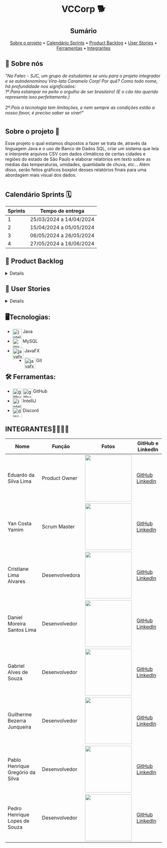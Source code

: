 # <h1 align="center"> VCCorp 🐕​ </h1>

<h2 align="center"> Sumário </h2>
  <p align="center">
     <a href ="#sobre-o-projeto">Sobre o projeto</a>  • 
     <a href ="#calendario-sprints">Calendário Sprints</a>  • 
     <a href ="#product-backlog">Product Backlog</a>  •
     <a href ="#user-stories">User Stories</a>  •
     <a href ="#ferramentas">Ferramentas</a>  •
     <a href ="#integrantes">Integrantes</a>
   </p>

<span id="Sobre nós">

## :dart: Sobre nós 

<i>"Na Fatec - SJC, um grupo de estudantes se uniu para o projeto integrador e se autodenominou Vira-lata Caramelo Corp! Por quê? Como todo nome, há profundidade nos significados:
<br>1º.Para estampar no peito o orgulho de ser brasileiro! (E o cão tão querido representa isso perfeitamente.) </br>
<br>2º.Pois a tecnologia tem limitações, e nem sempre as condições estão a nosso favor, é preciso saber se virar!"</br></i>

# <h2>Sobre o projeto 💬</h2>
Esse projeto o qual estamos dispostos a fazer se trata de, através da linguagem Java e o uso de Banco de Dados SQL, criar um sistema que leia e interprete arquivos CSV com dados climáticos de certas cidades e regiões do estado de São Paulo e elaborar relatórios em texto sobre as médias das temperaturas, umidades, quantidade de chuva, etc... Além disso, serão feitos gráficos boxplot desses relatórios finais para uma abordagem mais visual dos dados.

# <h2>Calendário Sprints 🗓️</h2>

| Sprints | Tempo de entrega               |
|---------|-------------------------------|
| 1       | 25/03/2024 a 14/04/2024       |
| 2       | 15/04/2024 a 05/05/2024       |
| 3       | 06/05/2024 a 26/05/2024       |
| 4       | 27/05/2024 a 16/06/2024       |

<span id="backlog--entregas">
   
## :pushpin: Product Backlog

<details>

| Prioridade | Função                                             | Descrição                                                                                                          |
|------------|----------------------------------------------------|--------------------------------------------------------------------------------------------------------------------| 
| 1          | Leitura de Arquivos CSV  | Elaborar o diagrama de classes para representar a estrutura do sistema e as relações entre as entidades.            | 
| 2          | Criar Diagrama de Classes  | Desenvolver a lógica para carregar e validar arquivos CSV contendo dados climáticos. Identificar e armazenar os registros suspeitos para revisão manual.             | 
| 3        | Gerenciamento de Estações, Cidades e Unidades de Medida  | Desenvolver a funcionalidade para visualizar, adicionar, modificar e excluir informações sobre estações meteorológicas, cidades e unidades de medida.       | 
| 4          |  Modelar Banco de Dados | Desenvolver a interface de usuário visual para facilitar a interação do usuário com o sistema.                      | 
| 5          | Criar Interface de Usuário (UI) | Modelar o banco de dados para armazenar os dados climáticos de forma eficiente e organizada.                       | 
| 6          | Identificação de Cidades  | Extrair o nome da cidade a partir do nome do arquivo CSV. Associar cada arquivo à sua respectiva cidade.             | 
| 7          | Unificação dos Dados                              | Desenvolver a estrutura de dados para armazenar os dados unificados das cidades. Implementar a lógica para unificar os dados das estações meteorológicas.          |
| 8          | Implementar Banco de Dados MySQL                  | Configurar e implementar o banco de dados MySQL para armazenar os dados climáticos conforme o modelo definido.      | 
| 9          | Tratamento de Registros Suspeitos                 | Implementar uma interface para revisão e correção de registros suspeitos. Permitir a exclusão ou revisão dos registros suspeitos e sua adição à base de dados principal. | 
| 10          | Relatório de Médias por Cidade e Período          | Desenvolver a funcionalidade para gerar relatórios de médias das variáveis climáticas por cidade e período de tempo selecionados pelo usuário.                        |  
| 11          | Preparação para Plotagem de Gráficos Boxplot      | Implementar a lógica para calcular os elementos necessários para plotagem de gráficos boxplot com base nos dados de uma estação em uma determinada data.               | 
| 12         | Ajustes e Melhorias                               | Realizar ajustes finais e melhorias de usabilidade com base no feedback do usuário.                                 |
| 13         | Documentação                                      | Preparar a documentação do sistema, incluindo manuais de usuário e desenvolvedor.                                   |

</details>


## 📖 User Stories

<details>

| Sprints | Tarefas |
|--------|--------|
| 1 | Interface com opção de fazer upload de arquivo csv, Diagrama de Classes e Readme.md | 
| 2 | Banco de Dados parcialmente modelado e unificado, gerenciamento das estações, cidades e unidades de medida definidas e interface de usuário |
| 3 | Conexão dos códigos Java com o banco de dados SQL, correção de dados incongruentes e relatório em texto dos dados filtrados do arquivo CSV |
| 4 | Plotagem dos relatórios para gráficos Bloxpot, documentação do projeto completo e ajustes do sistema |

</details>

## 🖥️Tecnologias:
* <p>
   <img align="left" title="intellij-logo" height="30px" src="https://skillicons.dev/icons?i=java"/>
   Java
 </p>
 
* <p>
   <img align="left" title="mysql-logo" height="30px" src="https://skillicons.dev/icons?i=mysql"/>
   MySQL
 </p>

 * <p>
   <img align="left" title="javafx-logo" height="35px" src="https://github.com/nininhosam/nininhosam/assets/76211125/5b22e9b0-5474-4366-8742-2b6545952951"/>
   JavaFX
 </p>

 * <p>
   <img align="left" title="javafx-logo" height="35px" src="https://skillicons.dev/icons?i=git"/>
   Git
 </p>


## 🛠️ Ferramentas:
* <p>
   <img align="left" title="github-dark" height="30px" src="https://user-images.githubusercontent.com/76211125/227561942-1503fb74-eb8e-41d1-936e-bf22bc2d70eb.png#gh-dark-mode-only"/>
   <img align="left" title="github-light" height="30px" src="https://user-images.githubusercontent.com/76211125/227561896-a90cea71-7431-4908-ac8d-71fc02603eeb.png#gh-light-mode-only"/>
   GitHub
 </p>
 
* <p>
   <img align="left" title="intellij-logo" height="30px" src="https://skillicons.dev/icons?i=idea"/>
   IntelliJ
 </p>
 
* <p>
   <img align="left" title="discord-logo" height="30px" src="https://skillicons.dev/icons?i=discord"/>
   Discord
 </p>


# <h2>INTEGRANTES👨‍💻👩‍💻</h2>
| Nome                                    | Função          | Fotos                                                                                                     | GitHub e LinkedIn                                        |
|-----------------------------------------|-----------------|-----------------------------------------------------------------------------------------------------------|----------------------------------------------------------|
| Eduardo da Silva Lima | Product Owner   | <img src="https://github.com/YanYamim/VCCorp/assets/119015786/24de5e7d-c40f-4d88-a9b6-48ee56f76ec8" width="150px"/> | [GitHub](https://github.com/PortifoliodoEdu) [Linkedln](https://www.linkedin.com/in/edu-datamarketing) |
| Yan Costa Yamim | Scrum Master    | <img src="https://github.com/YanYamim/VCCorp/assets/119015786/f3a0006b-3a5b-45ef-9108-aaf8c2634d98" width="150px"/> | [GitHub](https://github.com/yancostayamim) [Linkedln](https://www.linkedin.com/in/yan-yamim-185220278/) |
| Cristiane Lima Alvares  | Desenvolvedora  | <img src="https://github.com/YanYamim/VCCorp/assets/119015786/c2d64b75-d1f6-4abf-bdfc-ec996563ba5f" width="150px"/> | [GitHub](https://github.com/hstcris) [Linkedln](https://www.linkedin.com/in/cristiane-alvares/) |
| Daniel Moreira Santos Lima  | Desenvolvedor  | <img src="https://github.com/YanYamim/VCCorp/assets/119015786/da3b8d2b-ec18-405c-b2be-7bedff43a27c" width="150px"/> | [GitHub](https://github.com/DanielLimaCpy) [Linkedln](https://www.linkedin.com/in/daniel-lima-637648179?utm_source=share&utm_campaign=share_via&utm_content=profile&utm_medium=android_app) |
| Gabriel Alves de Souza   | Desenvolvedor   | <img src="https://github.com/YanYamim/VCCorp/assets/119015786/e5cc312c-c170-4d27-906d-d49e4b985e6d" width="150px"/> |[GitHub](https://github.com/gabriel15asouza) [Linkedln](https://www.linkedin.com/in/gabriel-alves-de-souza-5b7747267/) |
| Guilherme Bezerra Junqueira | Desenvolvedor | <img src="https://github.com/YanYamim/VCCorp/assets/119015786/2bd4f098-fbf3-46c9-bcf1-696c1e396c44" width="150px"/> | [GitHub](https://github.com/GuilhermebJunqueira) [Linkedln](https://www.linkedin.com/in/guilherme-bezerra-a01035170/) |
| Pablo Henrique Gregório da Silva| Desenvolvedor | <img src="https://github.com/YanYamim/VCCorp/assets/119015786/f32214ff-67c2-4fd8-98bd-47d2fd9ca690" width="150px"/> | [GitHub](https://github.com/pablohgs05) [Linkedln](https://www.linkedin.com/in/pablo-henrique05/) |
| Pedro Henrique Lopes de Souza | Desenvolvedor   | <img src="https://github.com/YanYamim/VCCorp/assets/119015786/ad8a9b5a-c699-4dfd-b2ca-2eee1476d103" width="150px"/> | [GitHub](https://github.com/pelopinho) [Linkedln](https://www.linkedin.com/in/pelopes7/)|
